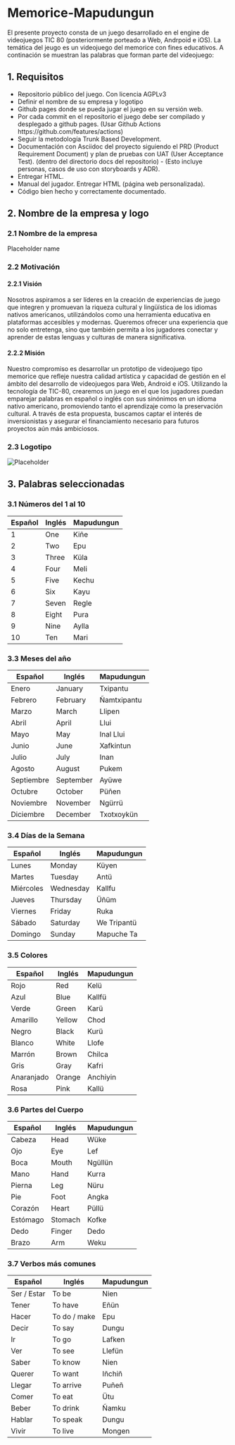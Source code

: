 # Memorice-Mapudungun

El presente proyecto consta de un juego desarrollado en el engine de videojuegos TIC 80 (posteriormente porteado a Web, Andrpoid e iOS).
La temática del jeugo es un videojuego del memorice con fines educativos.
A continación se muestran las palabras que forman parte del videojuego:

## 1. Requisitos
<ul>
    <li>Repositorio público del juego. Con licencia AGPLv3</li>
    <li>Definir el nombre de su empresa y logotipo</li>
    <li>Github pages donde se pueda jugar el juego en su versión web.</li>
    <li>Por cada commit en el repositorio el juego debe ser compilado y desplegado a github pages. (Usar Github Actions https://github.com/features/actions)</li>
    <li>Seguir la metodología Trunk Based Development.</li>
    <li>Documentación con Asciidoc del proyecto siguiendo el PRD (Product Requirement Document) y plan de pruebas con UAT (User Acceptance Test). (dentro del directorio docs del repositorio) - (Esto incluye personas, casos de uso con storyboards y ADR).</li>
    <li> Entregar HTML.</li>
    <li>Manual del jugador. Entregar HTML (página web personalizada).</li>
    <li>Código bien hecho y correctamente documentado.</li>
</ul>

## 2. Nombre de la empresa y logo
### 2.1 Nombre de la empresa
Placeholder name
### 2.2 Motivación
#### 2.2.1 Visión
Nosotros aspiramos a ser líderes en la creación de experiencias de juego que integren y promuevan la riqueza cultural y lingüística de los idiomas nativos americanos, utilizándolos como una herramienta educativa en plataformas accesibles y modernas. Queremos ofrecer una experiencia que no solo entretenga, sino que también permita a los jugadores conectar y aprender de estas lenguas y culturas de manera significativa.
#### 2.2.2 Misión
Nuestro compromiso es desarrollar un prototipo de videojuego tipo memorice que refleje nuestra calidad artística y capacidad de gestión en el ámbito del desarrollo de videojuegos para Web, Android e iOS. Utilizando la tecnología de TIC-80, crearemos un juego en el que los jugadores puedan emparejar palabras en español o inglés con sus sinónimos en un idioma nativo americano, promoviendo tanto el aprendizaje como la preservación cultural. A través de esta propuesta, buscamos captar el interés de inversionistas y asegurar el financiamiento necesario para futuros proyectos aún más ambiciosos.
### 2.3 Logotipo
![Placeholder](https://static.wikia.nocookie.net/sonic-x9874/images/6/6f/Sonic_135.png/revision/latest/thumbnail/width/360/height/360?cb=20160226182328)

## 3. Palabras seleccionadas

### 3.1 Números del 1 al 10
| Español | Inglés | Mapudungun |
| ------- | ------ | ---------- |
| 1       | One    | Kiñe       |
| 2       | Two    | Epu        |
| 3       | Three  | Küla       |
| 4       | Four   | Meli       |
| 5       | Five   | Kechu      |
| 6       | Six    | Kayu       |
| 7       | Seven  | Regle      |
| 8       | Eight  | Pura       |
| 9       | Nine   | Aylla      |
| 10      | Ten    | Mari       |


### 3.3 Meses del año
| Español    | Inglés    | Mapudungun  |
| ---------- | --------- | ----------- |
| Enero      | January   | Txipantu    |
| Febrero    | February  | Ñamtxipantu |
| Marzo      | March     | Llipen      |
| Abril      | April     | Llui        |
| Mayo       | May       | Inal Llui   |
| Junio      | June      | Xafkintun   |
| Julio      | July      | Inan        |
| Agosto     | August    | Pukem       |
| Septiembre | September | Ayüwe       |
| Octubre    | October   | Püñen       |
| Noviembre  | November  | Ngürrü      |
| Diciembre  | December  | Txotxoykün  |


### 3.4 Días de la Semana
| Español    | Inglés    | Mapudungun   |
| ---------- | --------- | ------------ |
| Lunes      | Monday    | Küyen        |
| Martes     | Tuesday   | Antü         |
| Miércoles  | Wednesday | Kallfu       |
| Jueves     | Thursday  | Üñüm         |
| Viernes    | Friday    | Ruka         |
| Sábado     | Saturday  | We Tripantü  |
| Domingo    | Sunday    | Mapuche Ta   |


### 3.5 Colores
| Español    | Inglés   | Mapudungun |
| ---------- | -------- | ---------- |
| Rojo       | Red      | Kelü       |
| Azul       | Blue     | Kallfü     |
| Verde      | Green    | Karü       |
| Amarillo   | Yellow   | Chod       |
| Negro      | Black    | Kurü       |
| Blanco     | White    | Llofe      |
| Marrón     | Brown    | Chilca     |
| Gris       | Gray     | Kafri      |
| Anaranjado | Orange   | Anchiyin   |
| Rosa       | Pink     | Kallü      |


### 3.6 Partes del Cuerpo
| Español  | Inglés   | Mapudungun |
| -------- | -------- | ---------- |
| Cabeza   | Head     | Wüke       |
| Ojo      | Eye      | Lef        |
| Boca     | Mouth    | Ngüllün    |
| Mano     | Hand     | Kurra      |
| Pierna   | Leg      | Nüru       |
| Pie      | Foot     | Angka      |
| Corazón  | Heart    | Püllü      |
| Estómago | Stomach  | Kofke      |
| Dedo     | Finger   | Dedo       |
| Brazo    | Arm      | Weku       |


### 3.7 Verbos más comunes
| Español      | Inglés        | Mapudungun |
| ------------ | ------------- | ---------- |
| Ser / Estar  | To be         | Nien       |
| Tener        | To have       | Eñün       |
| Hacer        | To do / make  | Epu        |
| Decir        | To say        | Dungu      |
| Ir           | To go         | Lafken     |
| Ver          | To see        | Llefün     |
| Saber        | To know       | Nien       |
| Querer       | To want       | Iñchiñ     |
| Llegar       | To arrive     | Puñeñ      |
| Comer        | To eat        | Ütu        |
| Beber        | To drink      | Ñamku      |
| Hablar       | To speak      | Dungu      |
| Vivir        | To live       | Mongen      |



